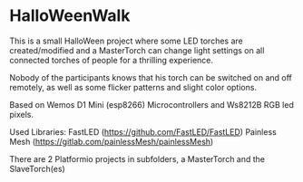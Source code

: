 # HalloWeenWalk

This is a small HalloWeen project where some LED torches are created/modified and a MasterTorch can change light settings on all connected torches of people for a thrilling experience.

Nobody of the participants knows that his torch can be switched on and off remotely, as well as some flicker patterns and slight color options.

Based on Wemos D1 Mini (esp8266) Microcontrollers and Ws8212B RGB led pixels.

Used Libraries:
FastLED (https://github.com/FastLED/FastLED)
Painless Mesh (https://gitlab.com/painlessMesh/painlessMesh)

There are 2 Platformio projects in subfolders, a MasterTorch and the SlaveTorch(es)
